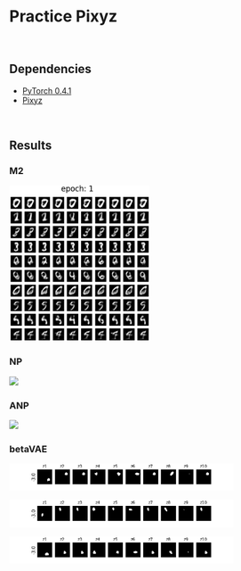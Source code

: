 # Practice Pixyz

<br/>

## Dependencies
* [PyTorch 0.4.1](http://pytorch.org/)
* [Pixyz](https://github.com/masa-su/pixyz)

<br/>

## Results

### M2
<p align="left"><img width="50%" src="jpg/ssvae_mnist_150.gif" /></p>

### NP
<p align="left"><img width="50%" src="jpg/NP.gif" /></p>

### ANP
<p align="left"><img width="50%" src="jpg/ANP.gif" /></p>


### betaVAE
<p align="left"><img width="80%" src="jpg/betavae_C_dsprites_z_dim10_gamma80_gif_0.gif" /></p>
<p align="left"><img width="80%" src="jpg/betavae_C_dsprites_z_dim10_gamma80_gif_1.gif" /></p>
<p align="left"><img width="80%" src="jpg/betavae_C_dsprites_z_dim10_gamma80_gif_2.gif" /></p>
